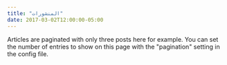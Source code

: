 ```yaml
---
title: "المنشورات"
date: 2017-03-02T12:00:00-05:00
---
```


Articles are paginated with only three posts here for example. You can set the number of entries to show on this page with the "pagination" setting in the config file.
